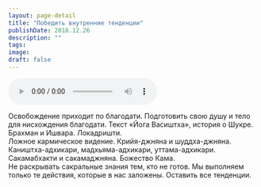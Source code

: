 ```yaml
---
layout: page-detail
title: "Победить внутренние тенденции"
publishDate: 2018.12.26
description: ""
tags:
image:
draft: false
---
```


<audio title="2018.12.26 - Победить внутренние тенденции.mp3" src="/upload/iblock/91f/91f85de66b77f09f5aed5c7382ae49d4.mp3" controls=""></audio>

 Освобождение приходит по благодати. Подготовить свою душу и тело для нисхождения благодати. Текст «Йога Васиштха», история о Шукре. Брахман и Ишвара. Локадришти.  
 Ложное кармическое видение. Крийя-джняна и шуддха-джняна. Каништха-адхикари, мадхьяма-адхикари, уттама-адхикари. Сакамабхакти и сакамаджняна. Божество Кама.  
 Не раскрывать сакральные знания тем, кто не готов. Мы выполняем только те действия, которые в нас заложены. Оставить все тенденции.

  
